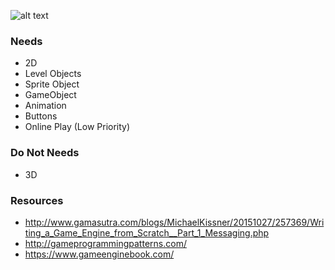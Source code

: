 ![alt text](https://github.com/DamionWhite/DaVE/blob/master/Illustrator/DaVE-Logo-512x195.png "Logo DaVE")

### Needs
- 2D
- Level Objects
- Sprite Object
- GameObject
- Animation
- Buttons 
- Online Play (Low Priority)

### Do Not Needs
- 3D


### Resources
- http://www.gamasutra.com/blogs/MichaelKissner/20151027/257369/Writing_a_Game_Engine_from_Scratch__Part_1_Messaging.php
- http://gameprogrammingpatterns.com/
- https://www.gameenginebook.com/